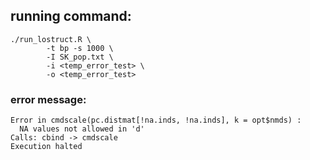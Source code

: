 ## running command:

```
./run_lostruct.R \
        -t bp -s 1000 \
        -I SK_pop.txt \
        -i <temp_error_test> \
        -o <temp_error_test>
```


### error message:

```
Error in cmdscale(pc.distmat[!na.inds, !na.inds], k = opt$nmds) : 
  NA values not allowed in 'd'
Calls: cbind -> cmdscale
Execution halted
```
